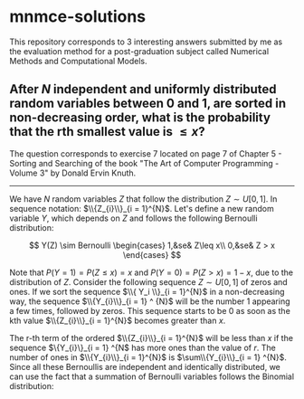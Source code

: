 # mnmce-solutions

This repository corresponds to 3 interesting answers submitted by me as the evaluation method for a post-graduation subject called Numerical Methods and Computational Models.

## After $N$ independent and uniformly distributed random variables between 0 and 1, are sorted in non-decreasing order, what is the probability that the rth smallest value is $\leq x$?

The question corresponds to exercise 7 located on page 7 of Chapter 5 - Sorting and Searching of the book "The Art of Computer Programming - Volume 3" by Donald Ervin Knuth.

-----

We have $N$ random variables $Z$ that follow the distribution $Z \sim U[0, 1]$. In sequence notation: $\\{Z_{i}\\}_{i = 1}^{N}$.
Let's define a new random variable $Y$, which depends on $Z$ and follows the following Bernoulli distribution:

$$
Y(Z) \sim Bernoulli \begin{cases}
1,&se& Z\leq x\\
0,&se& Z > x
\end{cases}
$$

Note that $P(Y = 1) = P(Z \leq x) = x$ and $P(Y = 0) = P(Z > x) = 1 - x$, due to the distribution of $Z$. Consider the following sequence $Z \sim U[0, 1]$ of zeros and ones. If we sort the sequence $\\{ Y_i \\}_{i = 1}^{N}$ in a non-decreasing way, the sequence $\\{Y_{i}\\}_{i = 1} ^ {N}$ will be the number 1 appearing a few times, followed by zeros. This sequence starts to be 0 as soon as the kth value $\\{Z_{i}\\}_{i = 1}^{N}$ becomes greater than $x$.

The r-th term of the ordered $\\{Z_{i}\\}_{i = 1}^{N}$ will be less than $x$ if the sequence $\\{Y_{i}\\}_{i = 1} ^{N$ has more ones than the value of $r$. The number of ones in $\\{Y_{i}\\}_{i = 1}^{N}$ is $\sum\\{Y_{i}\\}_{i = 1} ^{N}$.
Since all these Bernoullis are independent and identically distributed, we can use the fact that a summation of Bernoulli variables follows the Binomial distribution:
